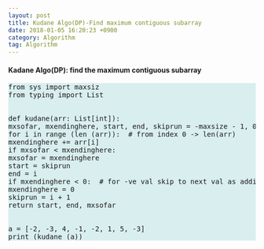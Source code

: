 ```yaml
---
layout: post
title: Kudane Algo(DP)-Find maximum contiguous subarray
date: 2018-01-05 16:20:23 +0900
category: Algorithm
tag: Algorithm
---
```

#### Kadane Algo(DP): find the maximum contiguous subarray



<pre class="code" style="background-color: rgb(217,238,239,255);">
from sys import maxsiz
from typing import List


def kudane(arr: List[int]):
mxsofar, mxendinghere, start, end, skiprun = -maxsize - 1, 0, 0, 0, 0
for i in range (len (arr)):  # from index 0 -> len(arr)
mxendinghere += arr[i]
if mxsofar < mxendinghere:
mxsofar = mxendinghere
start = skiprun
end = i
if mxendinghere < 0:  # for -ve val skip to next val as adding -ve val will not increase mxsofar sum
mxendinghere = 0
skiprun = i + 1
return start, end, mxsofar


a = [-2, -3, 4, -1, -2, 1, 5, -3]
print (kudane (a))
</pre>

